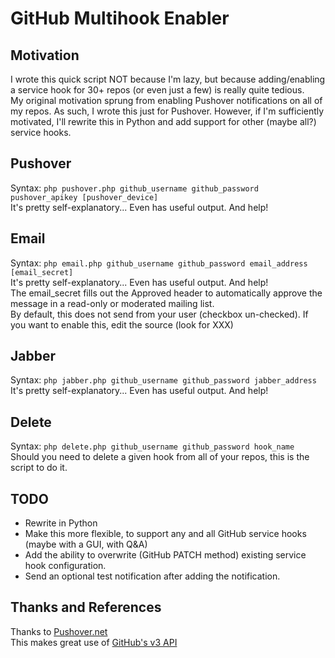 GitHub Multihook Enabler
========================

Motivation
----------
I wrote this quick script NOT because I'm lazy, but because adding/enabling a service hook for 30+ repos (or even just a few) is really quite tedious.  
My original motivation sprung from enabling Pushover notifications on all of my repos. As such, I wrote this just for Pushover. However, if I'm sufficiently motivated, I'll rewrite this in Python and add support for other (maybe all?) service hooks.


Pushover
--------
Syntax: `php pushover.php github_username github_password pushover_apikey [pushover_device]`  
It's pretty self-explanatory... Even has useful output. And help!


Email
-----
Syntax: `php email.php github_username github_password email_address [email_secret]`  
It's pretty self-explanatory... Even has useful output. And help!  
The email_secret fills out the Approved header to automatically approve the message in a read-only or moderated mailing list.  
By default, this does not send from your user (checkbox un-checked). If you want to enable this, edit the source (look for XXX)


Jabber
------
Syntax: `php jabber.php github_username github_password jabber_address`  
It's pretty self-explanatory... Even has useful output. And help!


Delete
------
Syntax: `php delete.php github_username github_password hook_name`  
Should you need to delete a given hook from all of your repos, this is the script to do it.


TODO
----
 * Rewrite in Python
 * Make this more flexible, to support any and all GitHub service hooks (maybe with a GUI, with Q&A)
 * Add the ability to overwrite (GitHub PATCH method) existing service hook configuration.
 * Send an optional test notification after adding the notification.


Thanks and References
---------------------
Thanks to [Pushover.net](http://pushover.net)  
This makes great use of [GitHub's v3 API](http://developer.github.com/v3/)


